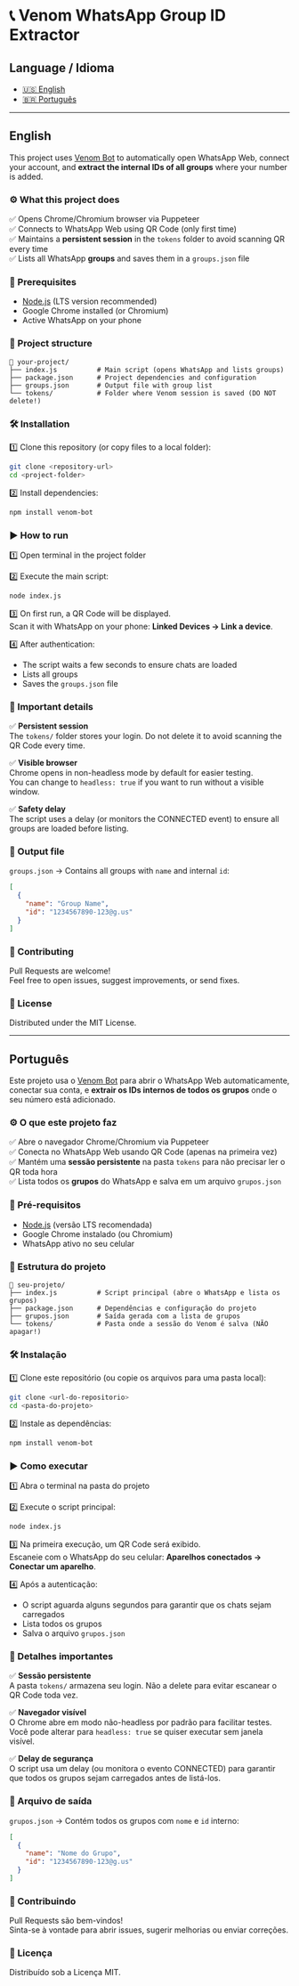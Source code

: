 # 📞 Venom WhatsApp Group ID Extractor

## Language / Idioma

- [🇺🇸 English](#english)
- [🇧🇷 Português](#português)

---

## English

This project uses [Venom Bot](https://github.com/orkestral/venom) to automatically open WhatsApp Web, connect your account, and **extract the internal IDs of all groups** where your number is added.

### ⚙️ What this project does

✅ Opens Chrome/Chromium browser via Puppeteer  
✅ Connects to WhatsApp Web using QR Code (only first time)  
✅ Maintains a **persistent session** in the `tokens` folder to avoid scanning QR every time  
✅ Lists all WhatsApp **groups** and saves them in a `groups.json` file

### 🚀 Prerequisites

- [Node.js](https://nodejs.org/) (LTS version recommended)
- Google Chrome installed (or Chromium)
- Active WhatsApp on your phone

### 📂 Project structure

```
📁 your-project/
├── index.js          # Main script (opens WhatsApp and lists groups)
├── package.json      # Project dependencies and configuration
├── groups.json       # Output file with group list
└── tokens/           # Folder where Venom session is saved (DO NOT delete!)
```

### 🛠️ Installation

1️⃣ Clone this repository (or copy files to a local folder):

```bash
git clone <repository-url>
cd <project-folder>
```

2️⃣ Install dependencies:

```bash
npm install venom-bot
```

### ▶️ How to run

1️⃣ Open terminal in the project folder

2️⃣ Execute the main script:

```bash
node index.js
```

3️⃣ On first run, a QR Code will be displayed.  
Scan it with WhatsApp on your phone: **Linked Devices → Link a device**.

4️⃣ After authentication:
- The script waits a few seconds to ensure chats are loaded
- Lists all groups
- Saves the `groups.json` file

### 🧩 Important details

✅ **Persistent session**  
The `tokens/` folder stores your login. Do not delete it to avoid scanning the QR Code every time.

✅ **Visible browser**  
Chrome opens in non-headless mode by default for easier testing.  
You can change to `headless: true` if you want to run without a visible window.

✅ **Safety delay**  
The script uses a delay (or monitors the CONNECTED event) to ensure all groups are loaded before listing.

### 📁 Output file

`groups.json` → Contains all groups with `name` and internal `id`:

```json
[
  {
    "name": "Group Name",
    "id": "1234567890-123@g.us"
  }
]
```

### 🤝 Contributing

Pull Requests are welcome!  
Feel free to open issues, suggest improvements, or send fixes.

### 📜 License

Distributed under the MIT License.

---

## Português

Este projeto usa o [Venom Bot](https://github.com/orkestral/venom) para abrir o WhatsApp Web automaticamente, conectar sua conta, e **extrair os IDs internos de todos os grupos** onde o seu número está adicionado.

### ⚙️ O que este projeto faz

✅ Abre o navegador Chrome/Chromium via Puppeteer  
✅ Conecta no WhatsApp Web usando QR Code (apenas na primeira vez)  
✅ Mantém uma **sessão persistente** na pasta `tokens` para não precisar ler o QR toda hora  
✅ Lista todos os **grupos** do WhatsApp e salva em um arquivo `grupos.json`

### 🚀 Pré-requisitos

- [Node.js](https://nodejs.org/) (versão LTS recomendada)
- Google Chrome instalado (ou Chromium)
- WhatsApp ativo no seu celular

### 📂 Estrutura do projeto

```
📁 seu-projeto/
├── index.js          # Script principal (abre o WhatsApp e lista os grupos)
├── package.json      # Dependências e configuração do projeto
├── grupos.json       # Saída gerada com a lista de grupos
└── tokens/           # Pasta onde a sessão do Venom é salva (NÃO apagar!)
```

### 🛠️ Instalação

1️⃣ Clone este repositório (ou copie os arquivos para uma pasta local):

```bash
git clone <url-do-repositorio>
cd <pasta-do-projeto>
```

2️⃣ Instale as dependências:

```bash
npm install venom-bot
```

### ▶️ Como executar

1️⃣ Abra o terminal na pasta do projeto

2️⃣ Execute o script principal:

```bash
node index.js
```

3️⃣ Na primeira execução, um QR Code será exibido.  
Escaneie com o WhatsApp do seu celular: **Aparelhos conectados → Conectar um aparelho**.

4️⃣ Após a autenticação:
- O script aguarda alguns segundos para garantir que os chats sejam carregados
- Lista todos os grupos
- Salva o arquivo `grupos.json`

### 🧩 Detalhes importantes

✅ **Sessão persistente**  
A pasta `tokens/` armazena seu login. Não a delete para evitar escanear o QR Code toda vez.

✅ **Navegador visível**  
O Chrome abre em modo não-headless por padrão para facilitar testes.  
Você pode alterar para `headless: true` se quiser executar sem janela visível.

✅ **Delay de segurança**  
O script usa um delay (ou monitora o evento CONNECTED) para garantir que todos os grupos sejam carregados antes de listá-los.

### 📁 Arquivo de saída

`grupos.json` → Contém todos os grupos com `nome` e `id` interno:

```json
[
  {
    "name": "Nome do Grupo",
    "id": "1234567890-123@g.us"
  }
]
```

### 🤝 Contribuindo

Pull Requests são bem-vindos!  
Sinta-se à vontade para abrir issues, sugerir melhorias ou enviar correções.

### 📜 Licença

Distribuído sob a Licença MIT.
